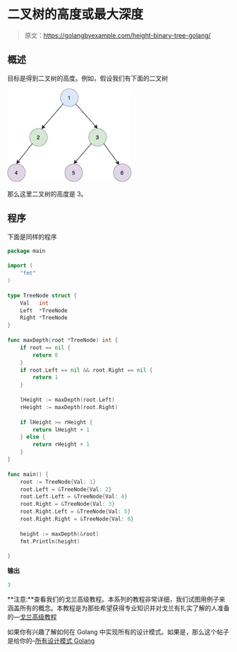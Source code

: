 # 二叉树的高度或最大深度

> 原文：<https://golangbyexample.com/height-binary-tree-golang/>

## **概述**

目标是得到二叉树的高度。例如，假设我们有下面的二叉树

![](img/9a9347838908483552b24df3dc54cd38.png)

那么这里二叉树的高度是 3。

## **程序**

下面是同样的程序

```go
package main

import (
	"fmt"
)

type TreeNode struct {
	Val   int
	Left  *TreeNode
	Right *TreeNode
}

func maxDepth(root *TreeNode) int {
	if root == nil {
		return 0
	}
	if root.Left == nil && root.Right == nil {
		return 1
	}

	lHeight := maxDepth(root.Left)
	rHeight := maxDepth(root.Right)

	if lHeight >= rHeight {
		return lHeight + 1
	} else {
		return rHeight + 1
	}
}

func main() {
	root := TreeNode{Val: 1}
	root.Left = &TreeNode{Val: 2}
	root.Left.Left = &TreeNode{Val: 4}
	root.Right = &TreeNode{Val: 3}
	root.Right.Left = &TreeNode{Val: 5}
	root.Right.Right = &TreeNode{Val: 6}

	height := maxDepth(&root)
	fmt.Println(height)

}
```

**输出**

```go
3
```

**注意:**查看我们的戈兰高级教程。本系列的教程非常详细，我们试图用例子来涵盖所有的概念。本教程是为那些希望获得专业知识并对戈兰有扎实了解的人准备的—[戈兰高级教程](https://golangbyexample.com/golang-comprehensive-tutorial/)

如果你有兴趣了解如何在 Golang 中实现所有的设计模式。如果是，那么这个帖子是给你的–[所有设计模式 Golang](https://golangbyexample.com/all-design-patterns-golang/)